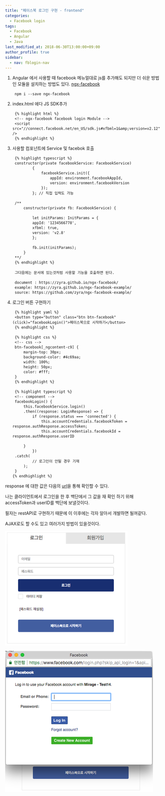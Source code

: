 ```yaml
---
title: "페이스북 로그인 구현 - frontend"
categories: 
  - Facebook login
tags:
  - Facebook
  - Angular
  - Java
last_modified_at: 2018-06-30T13:00:00+09:00
author_profile: true
sidebar:
  - nav: fblogin-nav
---
```


1. Angular 에서 사용할 때  facebook 메뉴얼대로 js를 추가해도 되지만 더 쉬운 방법인 모듈을 설치하는 방법도 있다. [ngx-facebook](https://www.npmjs.com/package/ngx-facebook)

        npm i --save ngx-facebook

2. index.html 에다 JS SDK추가

        {% highlight html %}
        <!-- ngx-facebook facebook login Module --> 
        <script src="//connect.facebook.net/en_US/sdk.js#xfbml=1&amp;version=v2.12" />
        {% endhighlight %}

3. 사용할 컴포넌트에  Service 및 facebok 호출

        {% highlight typescript %}
        constructor(private facebookService: FacebookService) 
                {      
                    facebookService.init({
                        appId: environment.facebookAppId,
                        version: environment.facebookVersion
                    });
                }; // 직접 입력도 가능

        /**
            constructor(private fb: FacebookService) {
            
                let initParams: InitParams = {
                appId: '1234566778',
                xfbml: true,
                version: 'v2.8'
                };
            
                fb.init(initParams);
            }
        **/
        {% endhighlight %}

        그다음에는 문서에 있는것처럼 사용할 기능을 호출하면 된다.

        document : https://zyra.github.io/ngx-facebook/
        example: https://zyra.github.io/ngx-facebook-example/
        source: https://github.com/zyra/ngx-facebook-example/

4. 로그인 버튼 구현하기

        {% highlight yaml %}
        <button type="button" class="btn btn-facebook" (click)="facebookLogin()">페이스북으로 시작하기</button>
        {% endhighlight %}

        {% highlight css %}
        <!-- css -->
        btn-facebook[_ngcontent-c9] {
            margin-top: 30px;
            background-color: #4c69aa;
            width: 100%;
            height: 50px;
            color: #fff;
        }
        {% endhighlight %}  

        {% highlight typescript %}        
        <!-- component -->
        facebookLogin() {
            this.facebookService.login()
            .then((response: LoginResponse) => {
                if (response.status === 'connected') {
                    this.accountCredentials.facebookToken = response.authResponse.accessToken;
                    this.accountCredentials.facebookId = response.authResponse.userID
        
            }       
                })
        .catch(
                // 로그인이 안될 경우 기재
            );
        }
       {% endhighlight %}        

response 에 대한 값은 다음의 [url](https://developers.facebook.com/docs/facebook-login/web)을 통해 확인할 수 있다.
 
나는 클라이언트에서 로그인을 한 후 백단에서 그 값을 재 확인 하기 위해 accessToken과 userID를 백단에 보낼것이다.

필자는 restAPI로 구현하기 때문에 이 이후에는 각자 알아서 개발하면 될꺼같다.

AJAX로도 할 수도 있고 여러가지 방법이 있을것이다.

![1](/assets/img/posts/facebook_login/frontend/frontend_1.png)

![2](/assets/img/posts/facebook_login/frontend/frontend_2.png)
